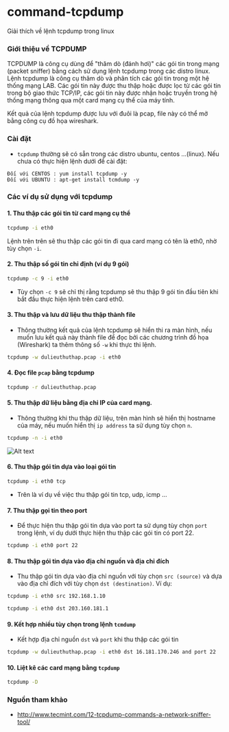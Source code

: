 command-tcpdump
===============

Giải thích về lệnh tcpdump trong linux

### Giới thiệu về TCPDUMP

TCPDUMP là công cụ dùng để "thăm dò (đánh hơi)" các gói tin trong mạng (packet sniffer) bằng cách sử dụng lệnh tcpdump trong các distro linux. 
<br>
Lệnh tcpdump là công cụ thăm dò và phân tích các gói tin trong một hệ thống mạng LAB. Các gói tin này được thu thập hoặc được lọc từ các gói tin trong bộ giao thức TCP/IP, các gói tin này được nhận hoặc truyền trong hệ thống mạng thông qua một card mạng cụ thể của máy tính.

Kết quả của lệnh tcpdump được lưu với đuôi là pcap, file này có thể mở bằng công cụ đồ họa wireshark.

### Cài đặt 
- `tcpdump` thường sẽ có sẵn trong các distro ubuntu, centos ...(linux). Nếu chưa có thực hiện lệnh dưới để cài đặt:

```
Đối với CENTOS : yum install tcpdump -y
Đối với UBUNTU : apt-get install tcmdump -y
```
### Các ví dụ sử dụng với tcpdump
#### 1. Thu thập các gói tin từ card mạng cụ thể
```sh
tcpdump -i eth0
```
Lệnh trên trên sẽ thu thập các gói tin đi qua card mạng có tên là eth0, nhờ tùy chọn  `-i`.

#### 2. Thu thập số gói tin chỉ định (ví dụ 9 gói)
```sh
tcpdump -c 9 -i eth0
```
- Tùy chọn `-c 9` sẽ chỉ thị rằng tcpdump sẽ thu thập 9 gói tin đầu tiên khi bắt đầu thực hiện lệnh trên card eth0. 

#### 3. Thu thập và lưu dữ liệu thu thập thành file
- Thông thường kết quả của lệnh tcpdump sẽ hiển thi ra màn hình, nếu muốn lưu kết quả này thành file để đọc bởi các chương trình đồ họa (Wireshark) ta thêm thông số `-w` khi thực thi lệnh.
```sh
tcpdump -w dulieuthuthap.pcap -i eth0
```

#### 4. Đọc file `pcap` bằng tcpdump
```sh
tcpdump -r dulieuthuthap.pcap
```
#### 5. Thu thập dữ liệu bằng địa chỉ IP của card mạng.
- Thông thường khi thu thập dữ liệu, trên màn hình sẽ hiển thị hostname của máy, nếu muốn hiển thị `ip address` ta sử dụng tùy chọn `n`.
```sh
tcpdump -n -i eth0
```
![Alt text](http://i.imgur.com/Ui5MyFZ.png)

#### 6. Thu thập gói tin dựa vào loại gói tin
```sh
tcpdump -i eth0 tcp 
```
- Trên là ví dụ về việc thu thập gói tin tcp, udp, icmp ...

#### 7. Thu thập gọi tin theo port
- Để thực hiện thu thập gói tin dựa vào port ta sử dụng tùy chọn `port` trong lệnh, ví dụ dưới thực hiện thu thập các gói tin có port 22. 
```sh
tcpdump -i eth0 port 22
```

#### 8. Thu thập gói tin dựa vào địa chỉ nguồn và địa chỉ đích
- Thu thập gói tin dựa vào địa chỉ nguồn với tùy chọn `src (source)` và dựa vào địa chỉ đích với tùy chọn `dst (destination)`. Ví dụ:
```sh
tcpdump -i eth0 src 192.168.1.10
```
```sh
tcpdump -i eth0 dst 203.160.181.1
```

#### 9. Kết hợp nhiều tùy chọn trong lệnh `tcmdump`
- Kết hợp địa chỉ nguồn `dst` và `port` khi thu thập các gói tin
```sh
tcpdump -w dulieuthuthap.pcap -i eth0 dst 16.181.170.246 and port 22
```

#### 10. Liệt kê các card mạng bằng `tcpdump`
```sh
tcpdump -D
```
### Nguồn tham khảo
- http://www.tecmint.com/12-tcpdump-commands-a-network-sniffer-tool/












